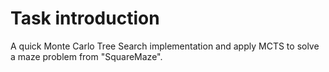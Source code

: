 # Task introduction
A quick Monte Carlo Tree Search implementation and apply MCTS to solve a maze problem from "SquareMaze".